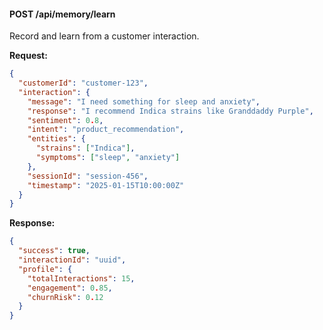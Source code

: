 #### POST /api/memory/learn

Record and learn from a customer interaction.

**Request:**

```json
{
  "customerId": "customer-123",
  "interaction": {
    "message": "I need something for sleep and anxiety",
    "response": "I recommend Indica strains like Granddaddy Purple",
    "sentiment": 0.8,
    "intent": "product_recommendation",
    "entities": {
      "strains": ["Indica"],
      "symptoms": ["sleep", "anxiety"]
    },
    "sessionId": "session-456",
    "timestamp": "2025-01-15T10:00:00Z"
  }
}
```

**Response:**

```json
{
  "success": true,
  "interactionId": "uuid",
  "profile": {
    "totalInteractions": 15,
    "engagement": 0.85,
    "churnRisk": 0.12
  }
}
```
